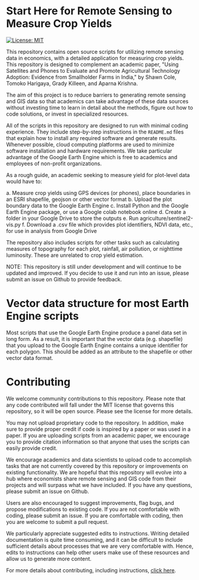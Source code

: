 # Start Here for Remote Sensing to Measure Crop Yields

[![License: MIT](https://img.shields.io/badge/License-MIT-yellow.svg)](https://opensource.org/licenses/MIT)

This repository contains open source scripts for utilizing remote sensing data in economics, with a detailed application for measuring crop yields. This repository is designed to complement an academic paper, "Using Satellites and Phones to Evaluate and Promote Agricultural Technology Adoption: Evidence from Smallholder Farms in India," by Shawn Cole, Tomoko Harigaya, Grady Killeen, and Aparna Krishna.  

The aim of this project is to reduce barriers to generating remote sensing and GIS data so that academics can take advantage of these data sources without investing time to learn in detail about the methods, figure out how to code solutions, or invest in specialized resources.

All of the scripts in this repository are designed to run with minimal coding experience. They include step-by-step instructions in the `README.md` files that explain how to install any required software and generate results. Whenever possible, cloud computing platforms are used to minimize software installation and hardware requirements. We take particular advantage of the Google Earth Engine which is free to academics and employees of non-profit organizations.

As a rough guide, an academic seeking to measure yield for plot-level data would have to:

a. Measure crop yields using GPS devices (or phones), place boundaries in an ESRI shapefile, geojson or other vector format 
b. Upload the plot boundary data to the Google Earth Engine
c. Install Python and the Google Earth Engine package, or use a Google colab notebook online
d. Create a folder in your Google Drive to store the outputs
e. Run agriculture/sentinel2-vis.py
f. Download a .csv file which provides plot identifiers, NDVI data, etc., for use in analysis from Google Drive

The repository also includes scripts for other tasks such as calculating measures of topography for each plot, rainfall, air pollution, or nighttime luminosity. These are unrelated to crop yield estimation.

NOTE: This repository is still under development and will continue to be updated and improved. If you decide to use it and run into an issue, please submit an issue on Github to provide feedback.

# Vector data structure for most Earth Engine scripts
Most scripts that use the Google Earth Engine produce a panel data set in long form. As a result, it is important that the vector data (e.g. shapefile) that you upload to the Google Earth Engine contains a unique identifier for each polygon. This should be added as an attribute to the shapefile or other vector data format.

# Contributing
We welcome community contributions to this repository. Please note that any code contributed will fall under the MIT license that governs this repository, so it will be open source. Please see the license for more details.

You may not upload proprietary code to the repository. In addition, make sure to provide proper credit if code is inspired by a paper or was used in a paper. If you are uploading scripts from an academic paper, we encourage you to provide citation information so that anyone that uses the scripts can easily provide credit.

We encourage academics and data scientists to upload code to accomplish tasks that are not currently covered by this repository or improvements on existing functionality. We are hopeful that this repository will evolve into a hub where economists share remote sensing and GIS code from their projects and will surpass what we have included. If you have any questions, please submit an issue on Github.

Users are also encouraged to suggest improvements, flag bugs, and propose modifications to existing code. If you are not comfortable with coding, please submit an issue. If you are comfortable with coding, then you are welcome to submit a pull request.

We particularly appreciate suggested edits to instructions. Writing detailed documentation is quite time consuming, and it can be difficult to include sufficient details about processes that we are very comfortable with. Hence, edits to instructions can help other users make use of these resources and allow us to generate more content.

For more details about contributing, including instructions, [click here](.github/CONTRIBUTING.md). 




